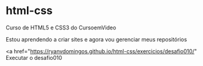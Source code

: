 # html-css

Curso de HTML5 e CSS3 do CursoemVideo

Estou aprendendo a criar sites e agora vou gerenciar meus repositórios

<a href="https://ryanvdomingos.github.io/html-css/exercicios/desafio010/" Executar o desafio010 </a>